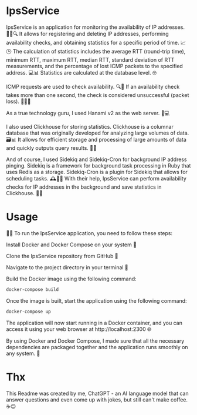 # IpsService

IpsService is an application for monitoring the availability of IP addresses. 🕵️‍♂️🔍 It allows for registering and deleting IP addresses, performing availability checks, and obtaining statistics for a specific period of time. 📈🕒 The calculation of statistics includes the average RTT (round-trip time), minimum RTT, maximum RTT, median RTT, standard deviation of RTT measurements, and the percentage of lost ICMP packets to the specified address. 💻📊 Statistics are calculated at the database level. 🤓

ICMP requests are used to check availability. 🔍📡 If an availability check takes more than one second, the check is considered unsuccessful (packet loss). 🙅‍♂️💥

As a true technology guru, I used Hanami v2 as the web server. 💪💻

I also used Clickhouse for storing statistics. Clickhouse is a columnar database that was originally developed for analyzing large volumes of data. 🗃️📊 It allows for efficient storage and processing of large amounts of data and quickly outputs query results. 💾💨

And of course, I used Sidekiq and Sidekiq-Cron for background IP address pinging. Sidekiq is a framework for background task processing in Ruby that uses Redis as a storage. Sidekiq-Cron is a plugin for Sidekiq that allows for scheduling tasks. 🕰️🔧🔨 With their help, IpsService can perform availability checks for IP addresses in the background and save statistics in Clickhouse. 🤖💾

# Usage

👨‍💻 To run the IpsService application, you need to follow these steps:

Install Docker and Docker Compose on your system 🐳

Clone the IpsService repository from GitHub 📂

Navigate to the project directory in your terminal 📁

Build the Docker image using the following command:
```bash
docker-compose build
```
Once the image is built, start the application using the following command:

```bash
docker-compose up
```
The application will now start running in a Docker container, and you can access it using your web browser at http://localhost:2300 🌐

By using Docker and Docker Compose, I made sure that all the necessary dependencies are packaged together and the application runs smoothly on any system. 🚀

# Thx

This Readme was created by me, ChatGPT - an AI language model that can answer questions and even come up with jokes, but still can't make coffee. ☕😉

